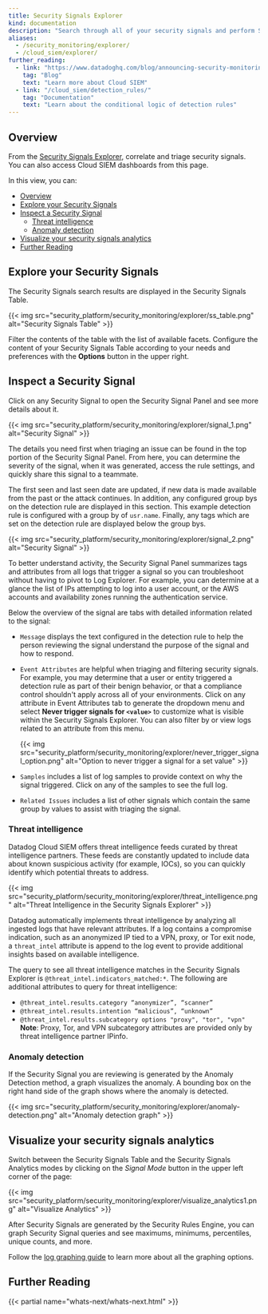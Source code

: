 ```yaml
---
title: Security Signals Explorer
kind: documentation
description: "Search through all of your security signals and perform Security Analytics"
aliases:
  - /security_monitoring/explorer/
  - /cloud_siem/explorer/
further_reading:
  - link: "https://www.datadoghq.com/blog/announcing-security-monitoring/"
    tag: "Blog"
    text: "Learn more about Cloud SIEM"
  - link: "/cloud_siem/detection_rules/"
    tag: "Documentation"
    text: "Learn about the conditional logic of detection rules"
---
```


## Overview

From the [Security Signals Explorer][1], correlate and triage security signals. You can also access Cloud SIEM dashboards from this page.

In this view, you can:

- [Overview](#overview)
- [Explore your Security Signals](#explore-your-security-signals)
- [Inspect a Security Signal](#inspect-a-security-signal)
  - [Threat intelligence](#threat-intelligence)
  - [Anomaly detection](#anomaly-detection)
- [Visualize your security signals analytics](#visualize-your-security-signals-analytics)
- [Further Reading](#further-reading)

## Explore your Security Signals

The Security Signals search results are displayed in the Security Signals Table.

{{< img src="security_platform/security_monitoring/explorer/ss_table.png" alt="Security Signals Table"  >}}

Filter the contents of the table with the list of available facets. Configure the content of your Security Signals Table according to your needs and preferences with the **Options** button in the upper right.

## Inspect a Security Signal

Click on any Security Signal to open the Security Signal Panel and see more details about it.

{{< img src="security_platform/security_monitoring/explorer/signal_1.png" alt="Security Signal"  >}}

The details you need first when triaging an issue can be found in the top portion of the Security Signal Panel. From here, you can determine the severity of the signal, when it was generated, access the rule settings, and quickly share this signal to a teammate.

The first seen and last seen date are updated, if new data is made available from the past or the attack continues. In addition, any configured group bys on the detection rule are displayed in this section. This example detection rule is configured with a group by of `usr.name`. Finally, any tags which are set on the detection rule are displayed below the group bys.

{{< img src="security_platform/security_monitoring/explorer/signal_2.png" alt="Security Signal"  >}}

To better understand activity, the Security Signal Panel summarizes tags and attributes from all logs that trigger a signal so you can troubleshoot without having to pivot to Log Explorer. For example, you can determine at a glance the list of IPs attempting to log into a user account, or the AWS accounts and availability zones running the authentication service.

Below the overview of the signal are tabs with detailed information related to the signal:

- `Message` displays the text configured in the detection rule to help the person reviewing the signal understand the purpose of the signal and how to respond.

- `Event Attributes` are helpful when triaging and filtering security signals. For example, you may determine that a user or entity triggered a detection rule as part of their benign behavior, or that a compliance control shouldn't apply across all of your environments. Click on any attribute in Event Attributes tab to generate the dropdown menu and select **Never trigger signals for **`<value>`**** to customize what is visible within the Security Signals Explorer. You can also filter by or view logs related to an attribute from this menu.

  {{< img src="security_platform/security_monitoring/explorer/never_trigger_signal_option.png" alt="Option to never trigger a signal for a set value" >}}

- `Samples` includes a list of log samples to provide context on why the signal triggered. Click on any of the samples to see the full log.

- `Related Issues` includes a list of other signals which contain the same group by values to assist with triaging the signal.

### Threat intelligence

Datadog Cloud SIEM offers threat intelligence feeds curated by threat intelligence partners. These feeds are constantly updated to include data about known suspicious activity (for example, IOCs), so you can quickly identify which potential threats to address.

{{< img src="security_platform/security_monitoring/explorer/threat_intelligence.png" alt="Threat Intelligence in the Security Signals Explorer"  >}}

Datadog automatically implements threat intelligence by analyzing all ingested logs that have relevant attributes. If a log contains a compromise indication, such as an anonymized IP tied to a VPN, proxy, or Tor exit node, a `threat_intel` attribute is append to the log event to provide additional insights based on available intelligence.

The query to see all threat intelligence matches in the Security Signals Explorer is `@threat_intel.indicators_matched:*`. The following are additional attributes to query for threat intelligence:

* `@threat_intel.results.category “anonymizer”, “scanner”`
* `@threat_intel.results.intention “malicious”, “unknown”`
* `@threat_intel.results.subcategory options "proxy", "tor", "vpn"`
    **Note**: Proxy, Tor, and VPN subcategory attributes are provided only by threat intelligence partner IPinfo.

### Anomaly detection

If the Security Signal you are reviewing is generated by the Anomaly Detection method, a graph visualizes the anomaly. A bounding box on the right hand side of the graph shows where the anomaly is detected.

  {{< img src="security_platform/security_monitoring/explorer/anomaly-detection.png" alt="Anomaly detection graph" >}}

## Visualize your security signals analytics

Switch between the Security Signals Table and the Security Signals Analytics modes by clicking on the _Signal Mode_ button in the upper left corner of the page:

{{< img src="security_platform/security_monitoring/explorer/visualize_analytics1.png" alt="Visualize Analytics"  >}}

After Security Signals are generated by the Security Rules Engine, you can graph Security Signal queries and see maximums, minimums, percentiles, unique counts, and more.

Follow the [log graphing guide][2] to learn more about all the graphing options.

## Further Reading

{{< partial name="whats-next/whats-next.html" >}}


[1]: https://app.datadoghq.com/security
[2]: /logs/explorer/analytics/?tab=timeseries
